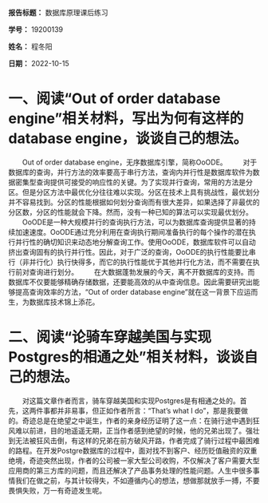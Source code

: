 **报告标题：** 数据库原理课后练习

**学号：** 19200139

**姓名：** 程冬阳

**日期：** 2022-10-15

# 一、阅读“Out of order database engine”相关材料，写出为何有这样的 database engine，谈谈自己的想法。
&emsp;&emsp;Out of order database engine，无序数据库引擎，简称OoODE。
&emsp;&emsp;对于数据库的查询，并行方法的效率要高于串行方法，查询内并行性是数据库软件为数据密集型查询提供可接受的响应性的关键。为了实现并行查询，常用的方法是分区。但是分区方法中最优化分往往难以实现。分区在技术上具有挑战性，最优划分并不容易找到。分区的性能根据如何划分查询而有很大差异，如果选择了非最优的分区数，分区的性能就会下降。然而，没有一种已知的算法可以实现最优划分。
&emsp;&emsp;OoODE是一种大规模并行的查询执行方法，可以为数据库查询提供显著的持续加速速度。OoODE通过充分利用在查询执行期间准备执行的每个操作的潜在执行并行性的确切知识来动态地分解查询工作。使用OoODE，数据库软件可以自动挤出查询固有的执行并行性。因此，对于广泛的查询，OoODE的执行性能要比串行（非并行化）执行快得多，而它的执行性能优于其他并行化方法，而不需要在执行前对查询进行划分。
&emsp;&emsp;在大数据蓬勃发展的今天，离不开数据库的支持。而数据库不仅要能够精确存储数据，还要能高效的从中查询信息。因此需要研究出能够提高查询效率的方法，“Out of order database engine”就在这一背景下应运而生，为数据库技术锦上添花。

# 二、阅读“论骑车穿越美国与实现Postgres的相通之处”相关材料，谈谈自己的想法。
&emsp;&emsp;对这篇文章作者而言，骑车穿越美国和实现Postgres是有相通之处的。首先，这两件事都并非易事，但正如作者所言：“That’s what I do”，那是我要做的。奇迹总是在绝望之中诞生，作者的亲身经历证明了这一点：在骑行途中遇到狂风难以前进，目的地遥遥无期，正当作者感到绝望的时候，他的兄弟出现了。强壮到无法被狂风击倒，有这样的兄弟在前方破风开路，作者完成了骑行过程中最困难的路程。在开发Postgre数据库的过程中，面对找不到客户、经历贬值融资的双重绝境，奇迹突然出现，作者的公司被一家大型公司收购，不仅解决了客户需要大型应用商的第三方库的问题，而且还解决了产品事务处理的性能问题。人生中很多事情我们在做之前，与其计较得失，不如遵循内心的想法，想做那就放手一搏，不要畏惧失败，万一有奇迹发生呢。
